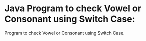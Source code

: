 # Java Program to check Vowel or Consonant using Switch Case:
Program to check Vowel or Consonant using Switch Case.
